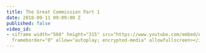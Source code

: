 ```yaml
---
title: The Great Commission Part 1
date: 2018-09-11 09:09:00 Z
published: false
video_id:
- <iframe width="560" height="315" src="https://www.youtube.com/embed/AJPzgInYgWU"
  frameborder="0" allow="autoplay; encrypted-media" allowfullscreen></iframe>
---
```


